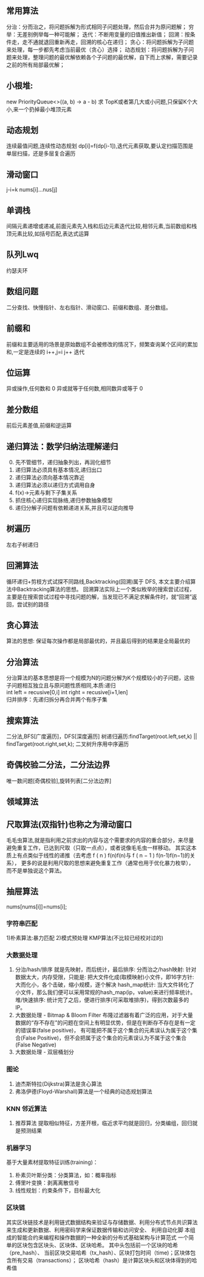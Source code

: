 ## 常用算法
   分治：分而治之，将问题拆解为形式相同子问题处理，然后合并为原问题解；
   穷举：无差别例举每一种可能解；
   迭代：不断用变量的旧值推出新值；
   回溯：按条件走，走不通就退回重新再走，回溯的核心在递归；
   贪心：将问题拆解为子问题来处理，每一步都先考虑当前最优（贪心）选择；
   动态规划：将问题拆解为子问题来处理，整理问题的最优解依赖各个子问题的最优解，自下而上求解，需要记录之前的所有局部最优解；


## 小根堆:
   new PriorityQueue<>((a, b) -> a - b)
   求 TopK或者第几大或小问题,只保留K个大小,来一个扔掉最小堆顶元素
   
## 动态规划   
   连续最值问题,连续性动态规划 dp[i]=f(dp[i-1]),迭代元素获取,要认定扫描范围是单层扫描，还是多层复合遍历
   
## 滑动窗口
   j-i=k nums[i]...nus[j]   
   
## 单调栈
   间隔元素递增或递减,前面元素先入栈和后边元素迭代比较,相邻元素,当前数组和栈顶元素比较,如括号匹配,表达式运算
   
## 队列Lwq
   约瑟夫环   
   
## 数组问题
   二分查找、快慢指针、左右指针、滑动窗口、前缀和数组、差分数组。   
   
## 前缀和
   前缀和主要适用的场景是原始数组不会被修改的情况下，频繁查询某个区间的累加和,一定是连续的 i++,j=i j++ 迭代
   
## 位运算
   异或操作,任何数和 0 异或就等于任何数,相同数异或等于 0   
   
## 差分数组
   前后元素差值,前缀和逆运算    

## 递归算法：数学归纳法理解递归
0) 先不管细节，递归抽象列出，再润化细节
1) 递归算法必须具有基本情况,递归出口
2) 递归算法必须向基本情况靠近
3) 递归算法必须以递归方式调用自身
4) f(x)->元素与剩下子集关系
5) 抓住核心递归实现脉络,递归参数抽象模型
6) 递归分解子问题有依赖递进关系,并且可以逆向推导

## 树遍历
   左右子树递归
   
## 回溯算法
   循环递归+剪枝方式试探不同路线,Backtracking(回溯)属于 DFS, 本文主要介绍算法中Backtracking算法的思想。
   回溯算法实际上一个类似枚举的搜索尝试过程，主要是在搜索尝试过程中寻找问题的解，当发现已不满足求解条件时，就“回溯”返回，尝试别的路径
   
## 贪心算法
   算法的思想: 保证每次操作都是局部最优的，并且最后得到的结果是全局最优的
      
## 分治算法
   分治算法的基本思想是将一个规模为N的问题分解为K个规模较小的子问题，这些子问题相互独立且与原问题性质相同,本质:递归   
   int left = recusive[0,i] int right = recusive[i+1,len]   
   归并排序：先递归拆分再合并两个有序子集
    
## 搜索算法
   二分法,BFS[广度遍历]，DFS[深度遍历]
   树递归遍历:findTarget(root.left,set,k) || findTarget(root.right,set,k);
   二叉树升序用中序遍历

## 奇偶校验二分法，二分法边界
   唯一数问题[奇偶校验],旋转列表[二分法边界]
   
   
## 领域算法

## 尺取算法(双指针)也称之为滑动窗口
   毛毛虫算法,就是指利用之前求出的内容与这个需要求的内容的重合部分，来尽量避免重复工作，已达到尺取（只取一点点），或者说像毛毛虫一样移动。
         其实这本质上有点类似于线性的递推（去考虑 f ( n ) f(n)f(n)与 f ( n − 1 ) f(n-1)f(n−1)的关系），
         更多的说是利用尺取的思想来避免重复工作（通常也用于优化暴力枚举），而不是单独说这个算法。
    
   
## 抽屉算法
   nums[nums[i]]=nums[i];
   
### 字符串匹配
  1)朴素算法:暴力匹配 2)模式预处理 KMP算法(不比较已经校对过的)   
  
### 大数据处理
1) 分治/hash/排序 就是先映射，而后统计，最后排序: 分而治之/hash映射: 针对数据太大，内存受限，只能是: 
     把大文件化成(取模映射)小文件，即16字方针: 大而化小，各个击破，缩小规模，逐个解决 
     hash_map统计: 当大文件转化了小文件，那么我们便可以采用常规的hash_map(ip，value)来进行频率统计。 
     堆/快速排序: 统计完了之后，便进行排序(可采取堆排序)，得到次数最多的IP。
2) 大数据处理 - Bitmap & Bloom Filter
    布隆过滤器有着广泛的应用，对于大量数据的“存不存在”的问题在空间上有明显优势，但是在判断存不存在是有一定的错误率(false positive)，
    有可能把不属于这个集合的元素误认为属于这个集合(False Positive)，但不会把属于这个集合的元素误认为不属于这个集合(False Negative) 
3) 大数据处理 - 双层桶划分
    
### 图论
1) 迪杰斯特拉(Dijkstra)算法是贪心算法
2) 弗洛伊德(Floyd-Warshall)算法是一个经典的动态规划算法


### KNN 邻近算法
1) 推荐算法 提取相似特征，方差开根，临近求平均就是回归，分类编组，回归就是预测结果

### 机器学习
  基于大量素材提取特征训练(training)：

1) 朴素贝叶斯分类：分类算法，如：概率指标
2) 傅里叶变换：剥离离散信号
3) 线性规划：约束条件下，目标最大化

### 区块链
其实区块链技术是利用链式数据结构来验证与存储数据、利用分布式节点共识算法来生成和更新数据、利用密码学来保证数据传输和访问安全、
利用自动化脚 本组成的智能合约来编程和操作数据的一种全新的分布式基础架构与计算范式
一个简单的区块包含区块头、区块体、区块哈希。
其中头包括前一个区块的哈希（pre_hash）、 当前区块交易哈希（tx_hash）、区块打包时间（time)；区块体包含所有交易（transactions）； 区块哈希（hash）是计算区块头和区块体得到的哈希值